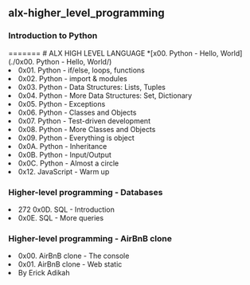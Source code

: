 <h2>alx-higher_level_programming</h2>
<h3>Introduction to Python</h3>
=======
# ALX HIGH LEVEL LANGUAGE
*[x00. Python - Hello, World](./0x00. Python - Hello, World/)
<li>0x01. Python - if/else, loops, functions</li>
<li>0x02. Python - import & modules</li>
<li>0x03. Python - Data Structures: Lists, Tuples</li>
<li> 0x04. Python - More Data Structures: Set, Dictionary</li>
<li>0x05. Python - Exceptions</li>
<li>0x06. Python - Classes and Objects</li>
<li>0x07. Python - Test-driven development</li>
<li> 0x08. Python - More Classes and Objects </li>
<li>0x09. Python - Everything is object</li>
<li>0x0A. Python - Inheritance</li>
<li> 0x0B. Python - Input/Output</li>
<li> 0x0C. Python - Almost a circle</li>
<li>0x12. JavaScript - Warm up</li>
<h3>Higher-level programming - Databases</h3>
<li>272 0x0D. SQL - Introduction</li>
<li>0x0E. SQL - More queries</li>
<h3>Higher-level programming - AirBnB clone</h3>
<li> 0x00. AirBnB clone - The console</li>
<li>0x01. AirBnB clone - Web static</li>
<li>By Erick Adikah</li>
